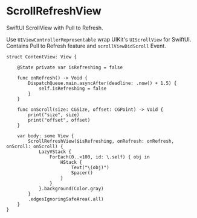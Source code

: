 # ScrollRefreshView

SwiftUI ScrollView with Pull to Refresh.

Use `UIViewControllerRepresentable` wrap UIKit's `UIScrollView` for SwiftUI. Contains Pull to Refresh feature and `scrollViewDidScroll` Event.

```
struct ContentView: View {
    
    @State private var isRefreshing = false
    
    func onRefresh() -> Void {
        DispatchQueue.main.asyncAfter(deadline: .now() + 1.5) {
            self.isRefreshing = false
        }
    }
    
    func onScroll(size: CGSize, offset: CGPoint) -> Void {
        print("size", size)
        print("offset", offset)
    }
    
    var body: some View {
        ScrollRefreshView($isRefreshing, onRefresh: onRefresh, onScroll: onScroll) {
            LazyVStack {
                ForEach(0..<100, id: \.self) { obj in
                    HStack {
                        Text("\(obj)")
                        Spacer()
                    }
                }
            }.background(Color.gray)
        }
        .edgesIgnoringSafeArea(.all)
    }
}

```

